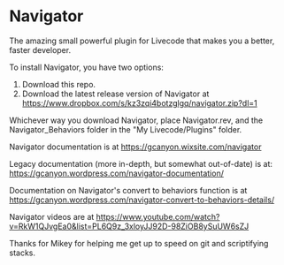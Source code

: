# Navigator
The amazing small powerful plugin for Livecode that makes you a better, faster developer.

To install Navigator, you have two options:

1. Download this repo.
2. Download the latest release version of Navigator at https://www.dropbox.com/s/kz3zqi4botzglgq/navigator.zip?dl=1

Whichever way you download Navigator, place Navigator.rev, and the Navigator_Behaviors folder in the "My Livecode/Plugins" folder.

Navigator documentation is at https://gcanyon.wixsite.com/navigator

Legacy documentation (more in-depth, but somewhat out-of-date) is at: https://gcanyon.wordpress.com/navigator-documentation/

Documentation on Navigator's convert to behaviors function is at https://gcanyon.wordpress.com/navigator-convert-to-behaviors-details/

Navigator videos are at https://www.youtube.com/watch?v=RkW1QJvgEa0&list=PL6Q9z_3xloyJJ92D-98ZiOB8ySuUW6sZJ


Thanks for Mikey for helping me get up to speed on git and scriptifying stacks.
